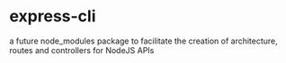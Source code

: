 # express-cli
a future node_modules package to facilitate the creation of architecture, routes and controllers for NodeJS APIs
